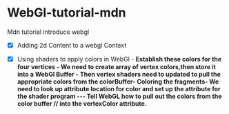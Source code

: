 # WebGl-tutorial-mdn
Mdn tutorial introduce webgl
- [x] Adding 2d Content to a webgl Context
- [x] Using shaders to apply colors in WebGl
       - **Establish these colors for the four vertices  -  We need to create array of vertex colors,then store it into a WebGl Buffer - Then vertex shaders need to updated to pull the appropriate colors from the colorBuffer- Coloring the fragments- We need to look up attribute location for color and set up the attribute for the shader program --- Tell WebGL how to pull out the colors from the color buffer
// into the vertexColor attribute.**
      
